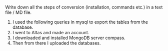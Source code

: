 Write down all the steps of conversion (installation, commands etc.) in a text file / MD file.

1. I used the following queries in mysql to export the tables from the database.
2. I went to Altas and made an account.
3. I downloaded and installed MongoDB server compass.
4. Then from there I uploaded the databases. 

